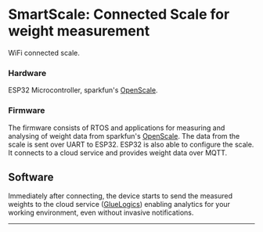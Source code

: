 SmartScale: Connected Scale for weight measurement
======

WiFi connected scale.


### Hardware

ESP32 Microcontroller, sparkfun's [OpenScale](https://www.sparkfun.com/products/13261).

### Firmware

The firmware consists of RTOS and applications for measuring and analysing of weight data from sparkfun's [OpenScale](https://www.sparkfun.com/products/13261). 
The data from the scale is sent over UART to ESP32. ESP32 is also able to configure the scale. It connects to a cloud service and provides weight data over MQTT.

## Software

Immediately after connecting, the device starts to send the measured weights to the cloud service ([GlueLogics](https://github.com/eptecon/gluelogics)) enabling analytics for your working environment, even without invasive notifications.

---
